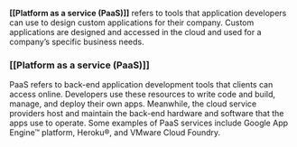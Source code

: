 **[[Platform as a service (PaaS)]]** refers to tools that application developers can use to design custom applications for their company. Custom applications are designed and accessed in the cloud and used for a company’s specific business needs.

### **[[Platform as a service (PaaS)]]**

PaaS refers to back-end application development tools that clients can access online. Developers use these resources to write code and build, manage, and deploy their own apps. Meanwhile, the cloud service providers host and maintain the back-end hardware and software that the apps use to operate. Some examples of PaaS services include Google App Engine™ platform, Heroku®, and VMware Cloud Foundry. 